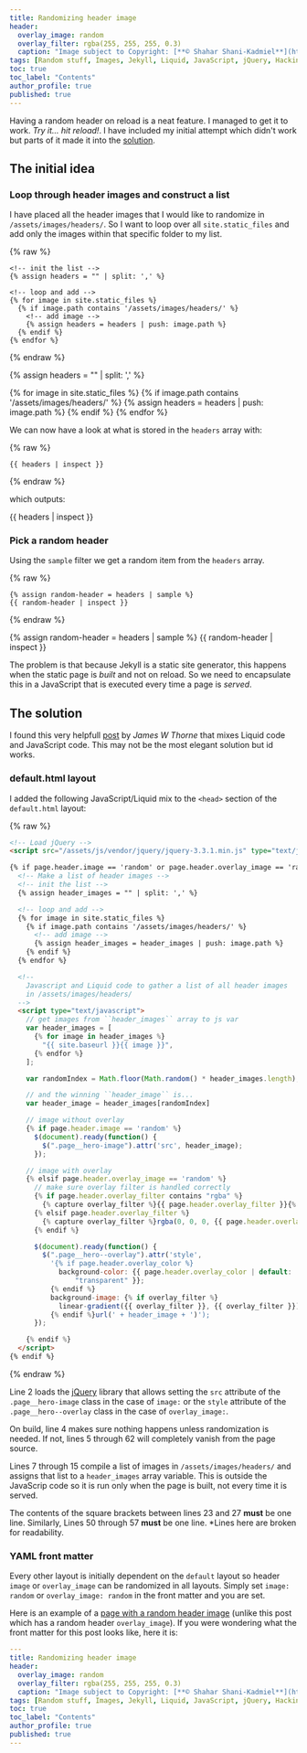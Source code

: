 ```yaml
---
title: Randomizing header image
header:
  overlay_image: random
  overlay_filter: rgba(255, 255, 255, 0.3)
  caption: "Image subject to Copyright: [**© Shahar Shani-Kadmiel**](https://shaharkadmiel.github.io)"
tags: [Random stuff, Images, Jekyll, Liquid, JavaScript, jQuery, Hacking]
toc: true
toc_label: "Contents"
author_profile: true
published: true
---
```


Having a random header on reload is a neat feature. I managed to get it to work. *Try it... hit reload!*. I have included my initial attempt which didn't work but parts of it made it into the [solution](#solution).

## The initial idea

### Loop through header images and construct a list

I have placed all the header images that I would like to randomize in ``/assets/images/headers/``. So I want to loop over all ``site.static_files`` and add only the images within that specific folder to my list.

{% raw %}
```liquid
<!-- init the list -->
{% assign headers = "" | split: ',' %}

<!-- loop and add -->
{% for image in site.static_files %}
  {% if image.path contains '/assets/images/headers/' %}
    <!-- add image -->
    {% assign headers = headers | push: image.path %}
  {% endif %}
{% endfor %}
```
{% endraw %}

{% assign headers = "" | split: ',' %}

{% for image in site.static_files %}
    {% if image.path contains '/assets/images/headers/' %}
        {% assign headers = headers | push: image.path %}
    {% endif %}
{% endfor %}

We can now have a look at what is stored in the ``headers`` array with:

{% raw %}
```liquid
{{ headers | inspect }}
```
{% endraw %}

which outputs:

{{ headers | inspect }}

### Pick a random header

Using the ``sample`` filter we get a random item from the ``headers`` array.

{% raw %}
```liquid
{% assign random-header = headers | sample %}
{{ random-header | inspect }}
```
{% endraw %}

{% assign random-header = headers | sample %}
{{ random-header | inspect }}

The problem is that because Jekyll is a static site generator, this happens when the static page is *built* and not on reload. So we need to encapsulate this in a JavaScript that is executed every time a page is *served*.

## <a id="solution"></a>The solution

I found this very helpfull [post](https://thornelabs.net/2014/01/19/display-random-jekyll-posts-during-each-page-load-or-refresh-using-javascript.html) by *James W Thorne* that mixes Liquid code and JavaScript code. This may not be the most elegant solution but id works.

### default.html layout

I added the following JavaScript/Liquid mix to the ``<head>`` section of the ``default.html`` layout:

{% raw %}
```html
<!-- Load jQuery -->
<script src="/assets/js/vendor/jquery/jquery-3.3.1.min.js" type="text/javascript"></script>

{% if page.header.image == 'random' or page.header.overlay_image == 'random' %}
  <!-- Make a list of header images -->
  <!-- init the list -->
  {% assign header_images = "" | split: ',' %}

  <!-- loop and add -->
  {% for image in site.static_files %}
    {% if image.path contains '/assets/images/headers/' %}
      <!-- add image -->
      {% assign header_images = header_images | push: image.path %}
    {% endif %}
  {% endfor %}

  <!--
    Javascript and Liquid code to gather a list of all header images
    in /assets/images/headers/
  -->
  <script type="text/javascript">
    // get images from ``header_images`` array to js var
    var header_images = [
      {% for image in header_images %}
        "{{ site.baseurl }}{{ image }}",
      {% endfor %}
    ];

    var randomIndex = Math.floor(Math.random() * header_images.length);

    // and the winning ``header_image`` is...
    var header_image = header_images[randomIndex]

    // image without overlay
    {% if page.header.image == 'random' %}
      $(document).ready(function() {
        $(".page__hero-image").attr('src', header_image);
      });

    // image with overlay
    {% elsif page.header.overlay_image == 'random' %}
      // make sure overlay filter is handled correctly
      {% if page.header.overlay_filter contains "rgba" %}
        {% capture overlay_filter %}{{ page.header.overlay_filter }}{% endcapture %}
      {% elsif page.header.overlay_filter %}
        {% capture overlay_filter %}rgba(0, 0, 0, {{ page.header.overlay_filter }}){% endcapture %}
      {% endif %}

      $(document).ready(function() {
        $(".page__hero--overlay").attr('style',
          '{% if page.header.overlay_color %}
            background-color: {{ page.header.overlay_color | default:
                "transparent" }};
          {% endif %}
          background-image: {% if overlay_filter %}
            linear-gradient({{ overlay_filter }}, {{ overlay_filter }}),
          {% endif %}url(' + header_image + ')');
      });

    {% endif %}
  </script>
{% endif %}
```
{% endraw %}

Line 2 loads the [jQuery](http://jquery.com/) library that allows setting the ``src`` attribute of the ``.page__hero-image`` class in the case of ``image:`` or the ``style`` attribute of the ``.page__hero--overlay`` class in the case of ``overlay_image:``.

On build, line 4 makes sure nothing happens unless randomization is needed. If not, lines 5 through 62 will completely vanish from the page source.

Lines 7 through 15 compile a list of images in ``/assets/images/headers/`` and assigns that list to a ``header_images`` array variable. This is outside the JavaScrip code so it is run only when the page is built, not every time it is served.

The contents of the square brackets between lines 23 and 27 **must** be one line. Similarly, Lines 50 through 57 **must** be one line. *Lines here are broken for readability.

###  YAML front matter

Every other layout is initially dependent on the ``default`` layout so header ``image`` or ``overlay_image`` can be randomized in all layouts. Simply set ``image: random`` or ``overlay_image: random`` in the front matter and you are set.

Here is an example of a [page with a random header image](/_pages/random_header_image/) (unlike this post which has a random header ``overlay_image``). If you were wondering what the front matter for this post looks like, here it is:

```yaml
---
title: Randomizing header image
header:
  overlay_image: random
  overlay_filter: rgba(255, 255, 255, 0.3)
  caption: "Image subject to Copyright: [**© Shahar Shani-Kadmiel**](https://shaharkadmiel.github.io)"
tags: [Random stuff, Images, Jekyll, Liquid, JavaScript, jQuery, Hacking]
toc: true
toc_label: "Contents"
author_profile: true
published: true
---
```